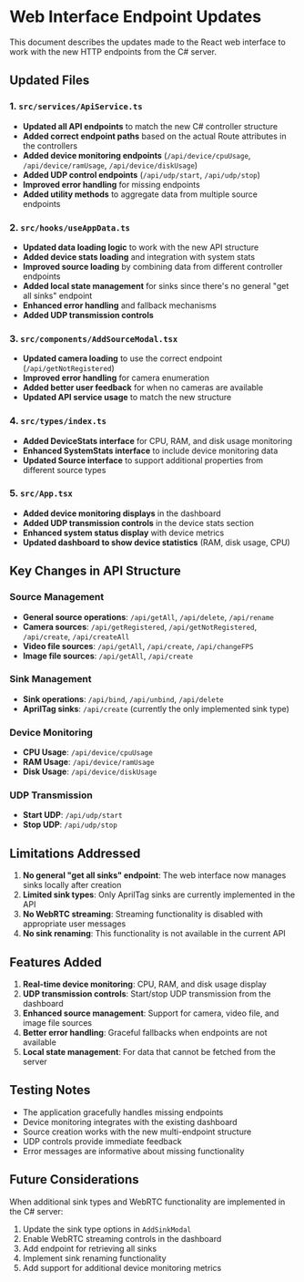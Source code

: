 # Web Interface Endpoint Updates

This document describes the updates made to the React web interface to work with the new HTTP endpoints from the C# server.

## Updated Files

### 1. `src/services/ApiService.ts`
- **Updated all API endpoints** to match the new C# controller structure
- **Added correct endpoint paths** based on the actual Route attributes in the controllers
- **Added device monitoring endpoints** (`/api/device/cpuUsage`, `/api/device/ramUsage`, `/api/device/diskUsage`)
- **Added UDP control endpoints** (`/api/udp/start`, `/api/udp/stop`)
- **Improved error handling** for missing endpoints
- **Added utility methods** to aggregate data from multiple source endpoints

### 2. `src/hooks/useAppData.ts`
- **Updated data loading logic** to work with the new API structure
- **Added device stats loading** and integration with system stats
- **Improved source loading** by combining data from different controller endpoints
- **Added local state management** for sinks since there's no general "get all sinks" endpoint
- **Enhanced error handling** and fallback mechanisms
- **Added UDP transmission controls**

### 3. `src/components/AddSourceModal.tsx`
- **Updated camera loading** to use the correct endpoint (`/api/getNotRegistered`)
- **Improved error handling** for camera enumeration
- **Added better user feedback** for when no cameras are available
- **Updated API service usage** to match the new structure

### 4. `src/types/index.ts`
- **Added DeviceStats interface** for CPU, RAM, and disk usage monitoring
- **Enhanced SystemStats interface** to include device monitoring data
- **Updated Source interface** to support additional properties from different source types

### 5. `src/App.tsx`
- **Added device monitoring displays** in the dashboard
- **Added UDP transmission controls** in the device stats section
- **Enhanced system status display** with device metrics
- **Updated dashboard to show device statistics** (RAM, disk usage, CPU)

## Key Changes in API Structure

### Source Management
- **General source operations**: `/api/getAll`, `/api/delete`, `/api/rename`
- **Camera sources**: `/api/getRegistered`, `/api/getNotRegistered`, `/api/create`, `/api/createAll`
- **Video file sources**: `/api/getAll`, `/api/create`, `/api/changeFPS`
- **Image file sources**: `/api/getAll`, `/api/create`

### Sink Management
- **Sink operations**: `/api/bind`, `/api/unbind`, `/api/delete`
- **AprilTag sinks**: `/api/create` (currently the only implemented sink type)

### Device Monitoring
- **CPU Usage**: `/api/device/cpuUsage`
- **RAM Usage**: `/api/device/ramUsage`
- **Disk Usage**: `/api/device/diskUsage`

### UDP Transmission
- **Start UDP**: `/api/udp/start`
- **Stop UDP**: `/api/udp/stop`

## Limitations Addressed

1. **No general "get all sinks" endpoint**: The web interface now manages sinks locally after creation
2. **Limited sink types**: Only AprilTag sinks are currently implemented in the API
3. **No WebRTC streaming**: Streaming functionality is disabled with appropriate user messages
4. **No sink renaming**: This functionality is not available in the current API

## Features Added

1. **Real-time device monitoring**: CPU, RAM, and disk usage display
2. **UDP transmission controls**: Start/stop UDP transmission from the dashboard
3. **Enhanced source management**: Support for camera, video file, and image file sources
4. **Better error handling**: Graceful fallbacks when endpoints are not available
5. **Local state management**: For data that cannot be fetched from the server

## Testing Notes

- The application gracefully handles missing endpoints
- Device monitoring integrates with the existing dashboard
- Source creation works with the new multi-endpoint structure
- UDP controls provide immediate feedback
- Error messages are informative about missing functionality

## Future Considerations

When additional sink types and WebRTC functionality are implemented in the C# server:

1. Update the sink type options in `AddSinkModal`
2. Enable WebRTC streaming controls in the dashboard
3. Add endpoint for retrieving all sinks
4. Implement sink renaming functionality
5. Add support for additional device monitoring metrics